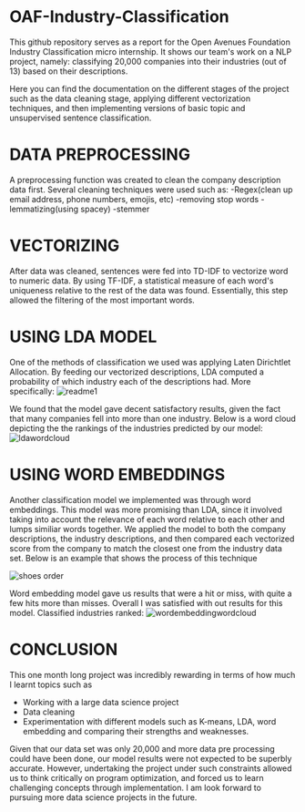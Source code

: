 # OAF-Industry-Classification
This github repository serves as a report for the Open Avenues Foundation Industry Classification micro internship. It shows our team's work on a NLP project, namely: classifying 20,000 companies into their industries (out of 13) based on their descriptions. 

Here you can find the documentation on the different stages of the project such as the data cleaning stage, applying different vectorization techniques, and then implementing versions of basic topic and unsupervised sentence classification. 

# DATA PREPROCESSING
A preprocessing function was created to clean the company description data first. Several cleaning techniques were used such as: 
-Regex(clean up email address, phone numbers, emojis, etc)
-removing stop words
-lemmatizing(using spacey)
-stemmer

# VECTORIZING
After data was cleaned, sentences were fed into TD-IDF to vectorize word to numeric data. By using TF-IDF, a statistical measure of each word's uniqueness relative to the rest of the data was found. Essentially, this step allowed the filtering of the most important words.

# USING LDA MODEL
One of the methods of classification we used was applying Laten Dirichtlet Allocation. By feeding our vectorized descriptions, LDA computed a probability of which industry each of  the descriptions had. More specifically:
![readme1](https://user-images.githubusercontent.com/19886626/140465462-40943131-717d-428e-9196-cbb1485cd323.png)

We found that the model gave decent satisfactory results, given the fact that many companies fell into more than one industry. Below is a word cloud depicting the the rankings of the industries predicted by our model:
![ldawordcloud](https://user-images.githubusercontent.com/19886626/140468289-ec94fecc-b9fc-4b11-a04a-ad5db92d8f4b.png)




# USING WORD EMBEDDINGS
Another classification model we implemented was through word embeddings. This model was more promising than LDA, since it involved taking into account the relevance of each word relative to each other and lumps similiar words together. We applied the model to both the company descriptions, the industry descriptions, and then compared each vectorized score from the company to match the closest one from the industry data set. Below is an example that shows the process of this technique

![shoes order](https://user-images.githubusercontent.com/19886626/140466050-4dc7a448-a322-480c-818e-4d4445affc19.png)

Word embedding model gave us results that were a hit or miss, with quite a few hits more than misses. Overall I was satisfied with out results for this model.
Classified industries ranked:
![wordembeddingwordcloud](https://user-images.githubusercontent.com/19886626/140468677-969651c5-3cfb-4592-a10b-9b94384b3c90.png)

# CONCLUSION
This one month long project was incredibly rewarding in terms of how much I learnt topics such as
- Working with a large data science project
- Data cleaning
- Experimentation with different models such as K-means, LDA, word embedding and comparing their strengths and weaknesses.

Given that our data set was only 20,000 and more data pre processing could have been done, our model results were not expected to be superbly accurate. However, undertaking the project under such constraints allowed us to think critically on program optimization, and forced us to learn challenging concepts through implementation.  I am look forward to  pursuing more data science projects in the future. 
